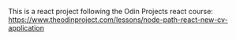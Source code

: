 This is a react project following the Odin Projects react course: <https://www.theodinproject.com/lessons/node-path-react-new-cv-application>
